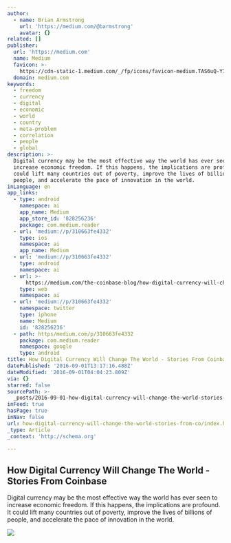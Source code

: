 ```yaml
---
author:
  - name: Brian Armstrong
    url: 'https://medium.com/@barmstrong'
    avatar: {}
related: []
publisher:
  url: 'https://medium.com'
  name: Medium
  favicon: >-
    https://cdn-static-1.medium.com/_/fp/icons/favicon-medium.TAS6uQ-Y7kcKgi0xjcYHXw.ico
  domain: medium.com
keywords:
  - freedom
  - currency
  - digital
  - economic
  - world
  - country
  - meta-problem
  - correlation
  - people
  - global
description: >-
  Digital currency may be the most effective way the world has ever seen to
  increase economic freedom. If this happens, the implications are profound. It
  could lift many countries out of poverty, improve the lives of billions of
  people, and accelerate the pace of innovation in the world.
inLanguage: en
app_links:
  - type: android
    namespace: ai
    app_name: Medium
    app_store_id: '828256236'
    package: com.medium.reader
  - url: 'medium://p/310663fe4332'
    type: ios
    namespace: ai
    app_name: Medium
  - url: 'medium://p/310663fe4332'
    type: android
    namespace: ai
  - url: >-
      https://medium.com/the-coinbase-blog/how-digital-currency-will-change-the-world-310663fe4332
    type: web
    namespace: ai
  - url: 'medium://p/310663fe4332'
    namespace: twitter
    type: iphone
    name: Medium
    id: '828256236'
  - path: https/medium.com/p/310663fe4332
    package: com.medium.reader
    namespace: google
    type: android
title: How Digital Currency Will Change The World - Stories From Coinbase
datePublished: '2016-09-01T13:17:16.488Z'
dateModified: '2016-09-01T04:04:23.809Z'
via: {}
starred: false
sourcePath: >-
  _posts/2016-09-01-how-digital-currency-will-change-the-world-stories-from-co.md
inFeed: true
hasPage: true
inNav: false
url: how-digital-currency-will-change-the-world-stories-from-co/index.html
_type: Article
_context: 'http://schema.org'

---
```

<article style=""><h1>How Digital Currency Will Change The World - Stories From Coinbase</h1><p>Digital currency may be the most effective way the world has ever seen to increase economic freedom. If this happens, the implications are profound. It could lift many countries out of poverty, improve the lives of billions of people, and accelerate the pace of innovation in the world.</p><img src="https://cdn-images-1.medium.com/max/800/0*AAxN-di0Yp6B-OtT." /></article>